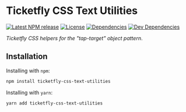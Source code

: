 # Ticketfly CSS Text Utilities

[![Latest NPM release][npm-badge]][npm-badge-url]
[![License][license-badge]][license-badge-url]
[![Dependencies][dependencies-badge]][dependencies-badge-url]
[![Dev Dependencies][devDependencies-badge]][devDependencies-badge-url]


_Ticketfly CSS helpers for the "tap-target" object pattern_.


## Installation

Installing with `npm`:

```bash
npm install ticketfly-css-text-utilities
```

Installing with `yarn`:

```bash
yarn add ticketfly-css-text-utilities
```

[npm-badge]: https://img.shields.io/npm/v/ticketfly-css-text-utilities.svg
[npm-badge-url]: https://www.npmjs.com/package/ticketfly-css-text-utilities
[license-badge]: https://img.shields.io/npm/l/ticketfly-css-text-utilities.svg
[license-badge-url]: LICENSE
[dependencies-badge]: https://img.shields.io/david/Ticketfly-UI/ticketfly-css-text-utilities.svg
[dependencies-badge-url]: https://david-dm.org/Ticketfly-UI/ticketfly-css-text-utilities
[devDependencies-badge]: https://img.shields.io/david/dev/Ticketfly-UI/ticketfly-css-text-utilities.svg
[devDependencies-badge-url]: https://david-dm.org/Ticketfly-UI/ticketfly-css-text-utilities#info=devDependencies


